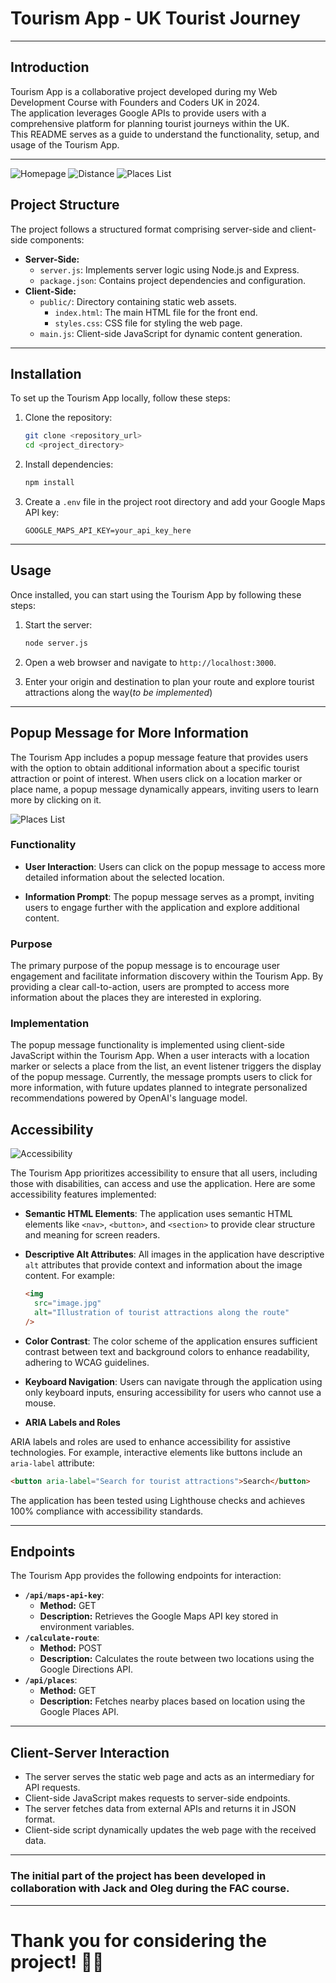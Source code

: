 # Tourism App - UK Tourist Journey

---

## Introduction

Tourism App is a collaborative project developed during my Web Development Course with Founders and Coders UK in 2024.  
The application leverages Google APIs to provide users with a comprehensive platform for planning tourist journeys within the UK.  
This README serves as a guide to understand the functionality, setup, and usage of the Tourism App.

---

![Homepage](/public/images/homepage.png)
![Distance](/public/images/distance-matrix.png)
![Places List](/public/images/places-list.png)

## Project Structure

The project follows a structured format comprising server-side and client-side components:

- **Server-Side:**
  - `server.js`: Implements server logic using Node.js and Express.
  - `package.json`: Contains project dependencies and configuration.
- **Client-Side:**
  - `public/`: Directory containing static web assets.
    - `index.html`: The main HTML file for the front end.
    - `styles.css`: CSS file for styling the web page.
  - `main.js`: Client-side JavaScript for dynamic content generation.

---

## Installation

To set up the Tourism App locally, follow these steps:

1. Clone the repository:

   ```bash
   git clone <repository_url>
   cd <project_directory>
   ```

2. Install dependencies:

   ```bash
   npm install
   ```

3. Create a `.env` file in the project root directory and add your Google Maps API key:

   ```
   GOOGLE_MAPS_API_KEY=your_api_key_here
   ```

---

## Usage

Once installed, you can start using the Tourism App by following these steps:

1. Start the server:

   ```bash
   node server.js
   ```

2. Open a web browser and navigate to `http://localhost:3000`.

3. Enter your origin and destination to plan your route and explore tourist attractions along the way(_to be implemented_)

---

## Popup Message for More Information

The Tourism App includes a popup message feature that provides users with the option to obtain additional information about a specific tourist attraction or point of interest. When users click on a location marker or place name, a popup message dynamically appears, inviting users to learn more by clicking on it.

![Places List](/public/images/pop-up-message.png)

### Functionality

- **User Interaction**: Users can click on the popup message to access more detailed information about the selected location.

- **Information Prompt**: The popup message serves as a prompt, inviting users to engage further with the application and explore additional content.

### Purpose

The primary purpose of the popup message is to encourage user engagement and facilitate information discovery within the Tourism App. By providing a clear call-to-action, users are prompted to access more information about the places they are interested in exploring.

### Implementation

The popup message functionality is implemented using client-side JavaScript within the Tourism App. When a user interacts with a location marker or selects a place from the list, an event listener triggers the display of the popup message. Currently, the message prompts users to click for more information, with future updates planned to integrate personalized recommendations powered by OpenAI's language model.

## Accessibility

![Accessibility](/public/images/accessibility-lighthouse.png)

The Tourism App prioritizes accessibility to ensure that all users, including those with disabilities, can access and use the application. Here are some accessibility features implemented:

- **Semantic HTML Elements**: The application uses semantic HTML elements like `<nav>`, `<button>`, and `<section>` to provide clear structure and meaning for screen readers.
- **Descriptive Alt Attributes**: All images in the application have descriptive `alt` attributes that provide context and information about the image content. For example:

  ```html
  <img
    src="image.jpg"
    alt="Illustration of tourist attractions along the route"
  />
  ```

- **Color Contrast**: The color scheme of the application ensures sufficient contrast between text and background colors to enhance readability, adhering to WCAG guidelines.

- **Keyboard Navigation**: Users can navigate through the application using only keyboard inputs, ensuring accessibility for users who cannot use a mouse.

- **ARIA Labels and Roles**

ARIA labels and roles are used to enhance accessibility for assistive technologies. For example, interactive elements like buttons include an `aria-label` attribute:

```html
<button aria-label="Search for tourist attractions">Search</button>
```

The application has been tested using Lighthouse checks and achieves 100% compliance with accessibility standards.

---

## Endpoints

The Tourism App provides the following endpoints for interaction:

- **`/api/maps-api-key`**:
  - **Method:** GET
  - **Description:** Retrieves the Google Maps API key stored in environment variables.
- **`/calculate-route`**:
  - **Method:** POST
  - **Description:** Calculates the route between two locations using the Google Directions API.
- **`/api/places`**:
  - **Method:** GET
  - **Description:** Fetches nearby places based on location using the Google Places API.

---

## Client-Server Interaction

- The server serves the static web page and acts as an intermediary for API requests.
- Client-side JavaScript makes requests to server-side endpoints.
- The server fetches data from external APIs and returns it in JSON format.
- Client-side script dynamically updates the web page with the received data.

---

### The initial part of the project has been developed in collaboration with Jack and Oleg during the FAC course.

---

# Thank you for considering the project! 🧳🚗
